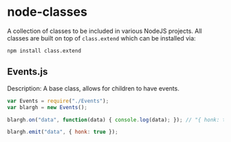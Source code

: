 node-classes
============

A collection of classes to be included in various NodeJS projects.  All classes are built on top of `class.extend` which can be installed via:
```
npm install class.extend
```

Events.js
---------

Description: A base class, allows for children to have events.
```javascript
var Events = require("./Events");
var blargh = new Events();

blargh.on("data", function(data) { console.log(data); }); // "{ honk: true }"

blargh.emit("data", { honk: true });
```

